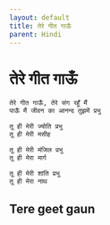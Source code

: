 ```yaml
---
layout: default
title: तेरे गीत गाऊँ
parent: Hindi
---
```

# तेरे गीत गाऊँ
```
तेरे गीत गाऊँ, तेरे संग रहूँ मैं
पाऊँ मैं जीवन का आनन्द तुझमें प्रभु

तू ही मेरी ज्योति प्रभु
तू ही मेरी मसीह

तू ही मेरी मंजिल प्रभु
तू ही मेरा मार्ग

तू ही मेरी शांति प्रभु
तू ही मेरा नाथ
```

## Tere geet gaun
